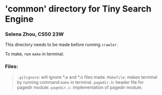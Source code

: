 # 'common' directory for Tiny Search Engine

### Selena Zhou, CS50 23W

This directory needs to be made before running `crawler`.

To make, run `make` in terminal.

### Files:
> `.gitignore`: will ignore *.a and *.o files made.
> `Makefile`: makes terminal by running command `make` in terminal.
> `pagedir.h`: header file for pagedir module.
> `pagedir.c`: implementation of pagedir module.
